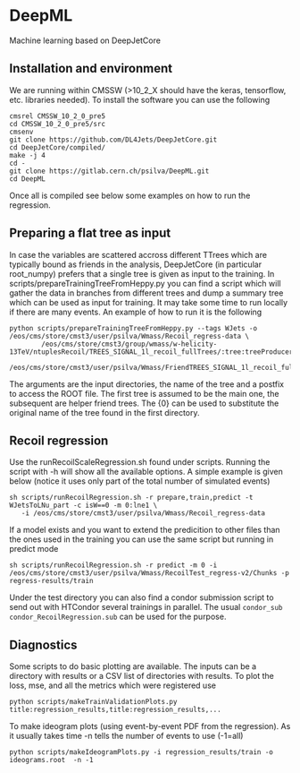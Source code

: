 # DeepML

Machine learning based on DeepJetCore 

## Installation and environment

We are running within CMSSW (>10_2_X should have the keras, tensorflow, etc. libraries needed).
To install the software you can use the following
```
cmsrel CMSSW_10_2_0_pre5
cd CMSSW_10_2_0_pre5/src
cmsenv
git clone https://github.com/DL4Jets/DeepJetCore.git
cd DeepJetCore/compiled/
make -j 4
cd -
git clone https://gitlab.cern.ch/psilva/DeepML.git
cd DeepML
```
Once all is compiled see below some examples on how to run the regression.

## Preparing a flat tree as input

In case the variables are scattered accross different TTrees which are typically bound as friends in the analysis,
DeepJetCore (in particular root_numpy) prefers that a single tree is given as input to the training. 
In scripts/prepareTrainingTreeFromHeppy.py you can find a script which will gather the data in branches from different trees
and dump a summary tree which can be used as input for training. It may take some time to run locally if there are many events.
An example of how to run it is the following

```
python scripts/prepareTrainingTreeFromHeppy.py --tags WJets -o /eos/cms/store/cmst3/user/psilva/Wmass/Recoil_regress-data \
        /eos/cms/store/cmst3/group/wmass/w-helicity-13TeV/ntuplesRecoil/TREES_SIGNAL_1l_recoil_fullTrees/:tree:treeProducerWMass/tree.root 
        /eos/cms/store/cmst3/user/psilva/Wmass/FriendTREES_SIGNAL_1l_recoil_fullTrees/:Friends:tree_Friend_{0}.root
```

The arguments are the input directories, the name of the tree and a postfix to access the ROOT file. 
The first tree is assumed to be the main one, the subsequent are helper friend trees. The {0} can be used to substitute
the original name of the tree found in the first directory.

## Recoil regression

Use the runRecoilScaleRegression.sh found under scripts. 
Running the script with -h will show all the available options.
A simple example is given below (notice it uses only part of the total number of simulated events)
```
sh scripts/runRecoilRegression.sh -r prepare,train,predict -t WJetsToLNu_part -c isW==0 -m 0:lne1 \
   -i /eos/cms/store/cmst3/user/psilva/Wmass/Recoil_regress-data 
```
If a model exists and you want to extend the predicition to other files than the ones used in the training
you can use the same script but running in predict mode
```
sh scripts/runRecoilRegression.sh -r predict -m 0 -i /eos/cms/store/cmst3/user/psilva/Wmass/RecoilTest_regress-v2/Chunks -p regress-results/train
```
Under the test directory you can also find a condor submission script to send out with HTCondor several trainings in parallel.
The usual `condor_sub condor_RecoilRegression.sub` can be used for the purpose.

## Diagnostics

Some scripts to do basic plotting are available.
The inputs can be a directory with results or a CSV list of directories with results.
To plot the loss, mse, and all the metrics which were registered use
```
python scripts/makeTrainValidationPlots.py title:regression_results,title:regression_results,...
```
To make ideogram plots (using event-by-event PDF from the regression).
As it usually takes time -n tells the number of events to use (-1=all)
```
python scripts/makeIdeogramPlots.py -i regression_results/train -o ideograms.root  -n -1
```